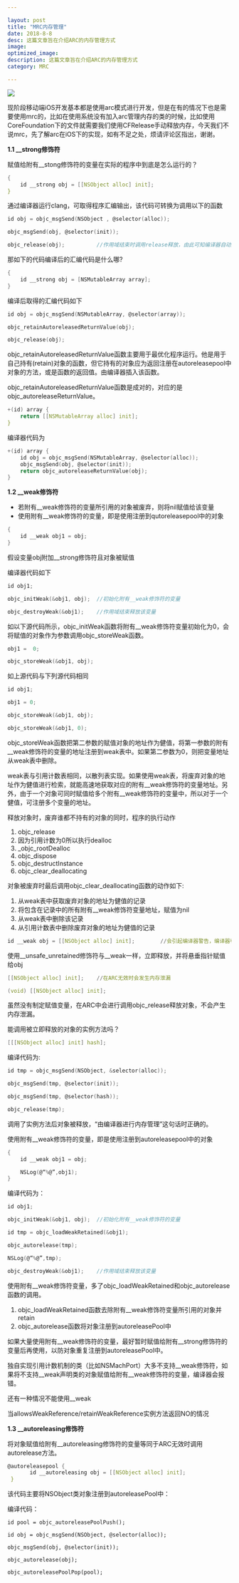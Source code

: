 ```yaml
---

layout: post
title: "MRC内存管理"
date: 2018-8-8
desc: 这篇文章旨在介绍ARC的内存管理方式
image: 
optimized_image: 
description: 这篇文章旨在介绍ARC的内存管理方式
category: MRC

---
```


![](../../../../assets/TitleImg/how-to-start.png)

现阶段移动端iOS开发基本都是使用arc模式进行开发，但是在有的情况下也是需要使用mrc的，比如在使用系统没有加入arc管理内存的类的时候，比如使用CoreFoundation下的文件就需要我们使用CFRelease手动释放内存，今天我们不说mrc，先了解arc在iOS下的实现，如有不足之处，烦请评论区指出，谢谢。

**1.1 __strong修饰符**

赋值给附有__stong修饰符的变量在实际的程序中到底是怎么运行的？

```c
{
	id __strong obj = [[NSObject alloc] init];
}
```

通过编译器运行clang，可取得程序汇编输出，该代码可转换为调用以下的函数

```c
id obj = objc_msgSend(NSObject , @selector(alloc));

objc_msgSend(obj, @selector(init));

objc_release(obj);			//作用域结束时调用release释放，由此可知编译器自动插入release
```

那如下的代码编译后的汇编代码是什么哪?

```c
{
	id __strong obj = [NSMutableArray array];
}
```

编译后取得的汇编代码如下

```c
id obj = objc_msgSend(NSMutableArray, @selector(array));

objc_retainAutoreleasedReturnValue(obj);

objc_release(obj);
```

objc_retainAutoreleasedReturnValue函数主要用于最优化程序运行。他是用于自己持有(retain)对象的函数，但它持有的对象应为返回注册在autoreleasepool中对象的方法，或是函数的返回值。由编译器插入该函数。

objc_retainAutoreleasedReturnValue函数是成对的，对应的是objc_autoreleaseReturnValue。

```c
+(id) array {
	return [[NSMutableArray alloc] init];
}
```

编译器代码为

```c
+(id) array {
	id obj = objc_msgSend(NSMutableArray, @selector(alloc));
	objc_msgSend(obj, @selector(init));
	return objc_autoreleaseReturnValue(obj);
}
```

**1.2 __weak修饰符**

- 若附有__weak修饰符的变量所引用的对象被废弃，则将nil赋值给该变量
- 使用附有__weak修饰符的变量，即是使用注册到qutoreleasepool中的对象

```c s
{
	id __weak obj1 = obj;
}
```

假设变量obj附加__strong修饰符且对象被赋值

编译器代码如下

```c
id obj1;

objc_initWeak(&obj1, obj);	//初始化附有__weak修饰符的变量

objc_destroyWeak(&obj1);	//作用域结束释放该变量
```



如以下源代码所示，objc_initWeak函数将附有__weak修饰符变量初始化为0，会将赋值的对象作为参数调用objc_storeWeak函数。

```c
obj1 =  0;

objc_storeWeak(&obj1, obj);
```

如上源代码与下列源代码相同

```c
id obj1;

obj1 = 0;

objc_storeWeak(&obj1, obj);

objc_storeWeak(&obj1, 0);
```

objc_storeWeak函数把第二参数的赋值对象的地址作为健值，将第一参数的附有__weak修饰符的变量的地址注册到weak表中。如果第二参数为0，则把变量地址从weak表中删除。

weak表与引用计数表相同，以散列表实现。如果使用weak表，将废弃对象的地址作为健值进行检索，就能高速地获取对应的附有__weak修饰符的变量地址。另外，由于一个对象可同时赋值给多个附有__weak修饰符的变量中，所以对于一个健值，可注册多个变量的地址。

释放对象时，废弃谁都不持有的对象的同时，程序的执行动作

1. objc_release
2. 因为引用计数为0所以执行dealloc
3. _objc_rootDealloc
4. objc_dispose
5. objc_destructInstance
6. objc_clear_deallocating

对象被废弃时最后调用objc_clear_deallocating函数的动作如下:

1. 从weak表中获取废弃对象的地址为健值的记录
2. 将包含在记录中的所有附有__weak修饰符变量地址，赋值为nil
3. 从weak表中删除该记录
4. 从引用计数表中删除废弃对象的地址为健值的记录

```c s
id __weak obj = [[NSObject alloc] init];  		//会引起编译器警告，编译器判断生成并持有的对象不能继续持有，调用objc_release立即释放掉，obj为nil。

```

使用__unsafe_unretained修饰符与__weak一样，立即释放，并将悬垂指针赋值给obj

```c
[[NSObject alloc] init];	//在ARC无效时会发生内存泄漏

(void) [[NSObject alloc] init];
```

虽然没有制定赋值变量，在ARC中会进行调用objc_release释放对象，不会产生内存泄漏。

能调用被立即释放的对象的实例方法吗？

```c
[[[NSObject alloc] init] hash];
```

编译代码为:

```c
id tmp = objc_msgSend(NSObject, &selector(alloc));

objc_msgSend(tmp, @selector(init));

objc_msgSend(tmp, @selector(hash));

objc_release(tmp);
```

调用了实例方法后对象被释放，“由编译器进行内存管理”这句话时正确的。

使用附有__weak修饰符的变量，即是使用注册到autoreleasepool中的对象

```c
{
	id __weak obj1 = obj;

	NSLog(@“%@”,obj1);
}
```

编译代码为：

```c
id obj1;

objc_initWeak(&obj1, obj);	//初始化附有__weak修饰符的变量

id tmp = objc_loadWeakRetained(&obj1);

objc_autorelease(tmp);

NSLog(@“%@”,tmp);

objc_destroyWeak(&obj1);	//作用域结束释放该变量
```

使用附有__weak修饰符变量，多了objc_loadWeakRetained和objc_autorelease函数的调用。

1. objc_loadWeakRetained函数去除附有__weak修饰符变量所引用的对象并retain
2. objc_autorelease函数将对象注册到autoreleasePool中



如果大量使用附有__weak修饰符的变量，最好暂时赋值给附有__strong修饰符的变量后再使用，以防对象重复注册到autoreleasePool中。

独自实现引用计数机制的类（比如NSMachPort）大多不支持__weak修饰符，如果将不支持__weak声明类的对象赋值给附有__weak修饰符的变量，编译器会报错。



还有一种情况不能使用__weak

当allowsWeakReference/retainWeakReference实例方法返回NO的情况

**1.3 __autoreleasing修饰符**

将对象赋值给附有__autoreleasing修饰符的变量等同于ARC无效时调用autorelease方法。

```c
@autoreleasepool {
       id __autoreleasing obj = [[NSObject alloc] init];
 }
```

该代码主要将NSObject类对象注册到autoreleasePool中：

编译代码：

```
id pool = objc_autoreleasePoolPush();

id obj = objc_msgSend(NSObject, @selector(alloc));

objc_msgSend(obj, @selector(init));

objc_autorelease(obj);

objc_autoreleasePoolPop(pool);
```

